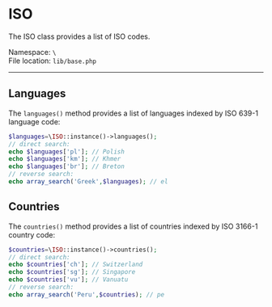 # ISO 

The ISO class provides a list of ISO codes. 


Namespace: `\` <br>
File location: `lib/base.php`

---

## Languages

The `languages()` method provides a list of languages indexed by ISO 639-1 language code:

```php
$languages=\ISO::instance()->languages();
// direct search:
echo $languages['pl']; // Polish 
echo $languages['km']; // Khmer
echo $languages['br']; // Breton
// reverse search:
echo array_search('Greek',$languages); // el
```
 
## Countries 

The `countries()` method provides a list of countries indexed by ISO 3166-1 country code:

```php
$countries=\ISO::instance()->countries();
// direct search:
echo $countries['ch']; // Switzerland 
echo $countries['sg']; // Singapore 
echo $countries['vu']; // Vanuatu
// reverse search:
echo array_search('Peru',$countries); // pe
```


